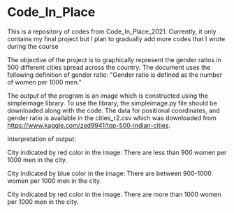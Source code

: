 # Code_In_Place
This is a repository of codes from Code_In_Place_2021. Currently, it only contains my final project but I plan to gradually add more codes that I wrote during the course

The objective of the project is to graphically represent the gender ratios in 500 different cities spread across the country.
The document uses the following definition of gender ratio:
"Gender ratio is defined as the number of women per 1000 men."

The output of the program is an image which is constructed using the simpleimage library. To use the library, the simpleimage.py file should be downloaded along with the code.
The data for positional coordinates, and gender ratio is available in the cities_r2.csv which was downloaded from https://www.kaggle.com/zed9941/top-500-indian-cities.

Interpretation of output:

City indicated by red color in the image: There are less than 900 women per 1000 men in the city.

City indicated by blue color in the image: There are between 900-1000 women per 1000 men in the city.

City indicated by red color in the image: There are more than 1000 women per 1000 men in the city.
